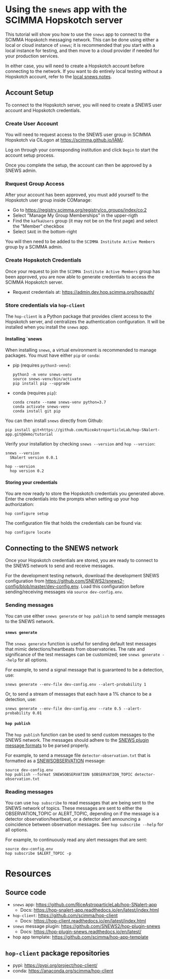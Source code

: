 # Using the `snews` app with the SCIMMA Hopskotch server
This tutorial will show you how to use the `snews` app to connect to the SCIMMA Hopskotch messaging network.
This can be done using either a local or cloud instance of `snews`; it is recommended that you start with a local instance for testing,
and then move to a cloud provider if needed for your production services.

In either case, you will need to create a Hopskotch account before connecting to the network. If you want to do entirely local testing without a Hopskotch account, refer to the [local snews notes](https://github.com/RiceAstroparticleLab/hop-SNalert-app/blob/demo/tutorial/snews-local-tutorial.md).

## Account Setup
To connect to the Hopskotch server, you will need to create a SNEWS user account and Hopskotch credentials.

### Create User Account
You will need to request access to the SNEWS user group in SCIMMA Hopskotch via CILogon at https://scimma.github.io/IAM/.

Log on through your corresponding institution and click `Begin` to start the account setup process.

Once you complete the setup, the account can then be approved by a SNEWS admin.

### Rwquest Group Access
After your account has been approved, you must add yourself to the Hopskotch user group inside COManage:
* Go to  https://registry.scimma.org/registry/co_groups/index/co:2
* Select "Manage My Group Memberships" in the upper-rigth
* Find the `kafkaUsers` group (it may not be on the first page) and select the "Member" checkbox
* Select `SAVE` in the bottom-right

You will then need to be added to the `SCIMMA Institute Active Members` group by a SCIMMA admin.

### Create Hopskotch Credentials
Once your request to join the `SCIMMA Institute Active Members` group has been approved, you are now able to generate credentials to access the SCIMMA Hopskotch server.

* Request credentials at: https://admin.dev.hop.scimma.org/hopauth/

### Store credentials via `hop-client`
The `hop-client` is a Python package that provides client access to the Hopskotch server, and centralizes the authentication configuration. It will be installed when you install the `snews` app.

#### Installing `snews

When installing `snews`, a virtual environment is recommended to manage packages. You must have either `pip` or `conda`:

* pip (requires `python3-venv`):
  ```
  python3 -m venv snews-venv
  source snews-venv/bin/activate
  pip install pip --upgrade
  ```
* conda (requires `pip`):
  ```
  conda create --name snews-venv python=3.7
  conda activate snews-venv
  conda install git pip
  ```

You can then install `snews` directly from Github:
```
pip install git+https://github.com/RiceAstroparticleLab/hop-SNalert-app.git@demo/tutorial
```

Verify your installation by checking `snews --version` and `hop --version`:
```
snews --version
  SNalert version 0.0.1

hop --version
  hop version 0.2
```

#### Storing your credentials
You are now ready to store the Hopskotch credentials you generated above. Enter the credentials into the prompts when setting up your hop authorization:
```
hop configure setup
```

The configuration file that holds the credentials can be found via:
```
hop configure locate
```

## Connecting to the SNEWS network
Once your Hopskotch credentials are stored, you are ready to connect to the SNEWS network to send and receive messages.

For the development testing network, download the development SNEWS configuration from https://github.com/SNEWS2/snews2-config/blob/master/dev-config.env. Load this configuration before sending/receiving messages via `source dev-config.env`.

### Sending messages
You can use either `snews generate` or `hop publish` to send sample messages to the SNEWS network.

#### `snews generate`
The `snews generate` function is useful for sending default test messages that mimic detections/heartbeats from observatories. The rate and significance of the test messages can be customized; see `snews generate --help` for all options.

For example, to send a signal message that is guaranteed to be a detection, use:
```
snews generate --env-file dev-config.env --alert-probability 1
```

Or, to send a stream of messages that each have a 1% chance to be a detection, use:
```
snews generate --env-file dev-config.env --rate 0.5 --alert-probability 0.01
```

#### `hop publish`
The `hop publish` function can be used to send custom messages to the SNEWS network. The messages should adhere to the [SNEWS plugin message formats](https://hop-plugin-snews.readthedocs.io/en/latest/user/messages.html) to be parsed properly.

For example, to send a message file `detector-observation.txt` that is formatted as a [SNEWSOBSERVATION](https://hop-plugin-snews.readthedocs.io/en/latest/user/messages.html#observation-message) message:
```
source dev-config.env
hop publish --format SNEWSOBSERVATION $OBSERVATION_TOPIC detector-observation.txt
```

### Reading messages
You can use `hop subscribe` to read messages that are being sent to the SNEWS network of topics. These messages are sent to either the OBSERVATION_TOPIC or ALERT_TOPIC, depending on if the message is a detector observation/heartbeat, or a detector alert announcing a coincidence between observation messages. See `hop subscribe --help` for all options.

For example, to continuously read any alert messages that are sent:
```
source dev-config.env
hop subscribe $ALERT_TOPIC -p
```

# Resources

## Source code
* `snews` app: https://github.com/RiceAstroparticleLab/hop-SNalert-app
  * Docs: https://hop-snalert-app.readthedocs.io/en/latest/index.html
* `hop-client`: https://github.com/scimma/hop-client
  * Docs: https://hop-client.readthedocs.io/en/latest/index.html
* `snews` message plugin: https://github.com/SNEWS2/hop-plugin-snews
  * Docs: https://hop-plugin-snews.readthedocs.io/en/latest/
* hop app template: https://github.com/scimma/hop-app-template

## `hop-client` package repositories
* pypi: https://pypi.org/project/hop-client/
* conda: https://anaconda.org/scimma/hop-client
